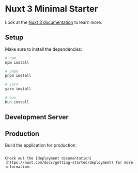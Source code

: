 # Nuxt 3 Minimal Starter

Look at the [Nuxt 3 documentation](https://nuxt.com/docs/getting-started/introduction) to learn more.

## Setup

Make sure to install the dependencies:

```bash
# npm
npm install

# pnpm
pnpm install

# yarn
yarn install

# bun
bun install
```

## Development Server


## Production

Build the application for production:


```

Check out the [deployment documentation](https://nuxt.com/docs/getting-started/deployment) for more information.
